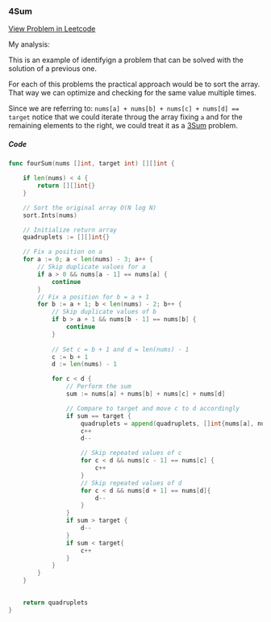 ### 4Sum

[View Problem in Leetcode](https://leetcode.com/problems/4sum/description/)

My analysis:

This is an example of identifyign a problem that can be solved with the solution of a previous one.

For each of this problems the practical approach would be to sort the array. That way we can optimize and checking for the same value multiple times. 

Since we are referring to: `nums[a] + nums[b] + nums[c] + nums[d] == target` notice that we could iterate throug the array fixing `a` and for the remaining elements to the right, we could treat it as a [3Sum](./15_3_sum.md) problem.

##### Code 

```go
func fourSum(nums []int, target int) [][]int {

    if len(nums) < 4 {
        return [][]int{}
    }

    // Sort the original array O(N log N)
    sort.Ints(nums)

    // Initialize return array
    quadruplets := [][]int{}

    // Fix a position on a 
    for a := 0; a < len(nums) - 3; a++ {
        // Skip duplicate values for a
        if a > 0 && nums[a - 1] == nums[a] {
            continue
        }
        // Fix a position for b = a + 1
        for b := a + 1; b < len(nums) - 2; b++ {
            // Skip duplicate values of b
            if b > a + 1 && nums[b - 1] == nums[b] {
                continue
            }
            
            // Set c = b + 1 and d = len(nums) - 1
            c := b + 1
            d := len(nums) - 1

            for c < d {
                // Perform the sum
                sum := nums[a] + nums[b] + nums[c] + nums[d]

                // Compare to target and move c to d accordingly
                if sum == target {
                    quadruplets = append(quadruplets, []int{nums[a], nums[b], nums[c], nums[d]})
                    c++
                    d--

                    // Skip repeated values of c
                    for c < d && nums[c - 1] == nums[c] {
                        c++
                    }
                    // Skip repeated values of d
                    for c < d && nums[d + 1] == nums[d]{
                        d--
                    }
                }
                if sum > target {
                    d--
                }
                if sum < target{
                    c++
                }
            }
        }
    }
       

    return quadruplets
}
```